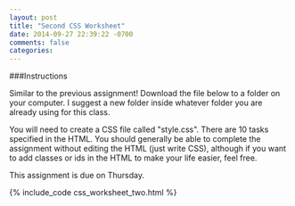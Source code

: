 ```yaml
---
layout: post
title: "Second CSS Worksheet"
date: 2014-09-27 22:39:22 -0700
comments: false
categories:
---
```


###Instructions

Similar to the previous assignment! Download the file below to a
folder on your computer. I suggest a new folder inside whatever folder
you are already using for this class.

You will need to create a CSS file called "style.css". There are 10
tasks specified in the HTML. You should generally be able to complete
the assignment without editing the HTML (just write CSS), although if
you want to add classes or ids in the HTML to make your life easier,
feel free.

This assignment is due on Thursday.

{% include_code css_worksheet_two.html %}

